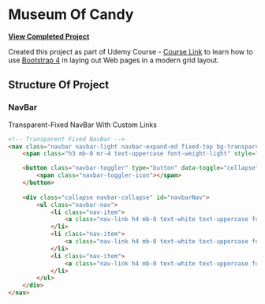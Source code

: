Museum Of Candy
======================
**[View Completed Project](https://coltonehrman.github.io/udacity-canvas-game)**

Created this project as part of Udemy Course - [Course Link](https://www.udemy.com/share/101W9CBUobdVZUQXo=/) to learn how to use [Bootstrap 4](https://getbootstrap.com/) in laying out Web pages in a modern grid layout.

## Structure Of Project
### NavBar

Transparent-Fixed NavBar
With Custom Links

```html
<!-- Transparent Fixed NavBar -->
<nav class="navbar navbar-light navbar-expand-md fixed-top bg-transparent">
    <span class="h3 mb-0 mr-4 text-uppercase font-weight-light" style="color: mediumvioletred">candy</span>

    <button class="navbar-toggler" type="button" data-toggle="collapse" data-target="#navbarNav" aria-controls="navbarNav" aria-expanded="false" aria-label="Toggle navigation">
        <span class="navbar-toggler-icon"></span>
    </button>
    
    <div class="collapse navbar-collapse" id="navbarNav">
        <ul class="navbar-nav">
            <li class="nav-item">
                <a class="nav-link h4 mb-0 text-white text-uppercase font-weight-light" href="#">Home</a>
            </li>
            <li class="nav-item">
                <a class="nav-link h4 mb-0 text-white text-uppercase font-weight-light" href="#">Features</a>
            </li>
            <li class="nav-item">
                <a class="nav-link h4 mb-0 text-white text-uppercase font-weight-light" href="#">Pricing</a>
            </li>
        </ul>
    </div>
</nav>
```